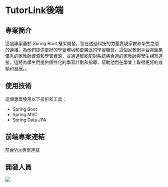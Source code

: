 # TutorLink後端

## 專案簡介

這個專案基於 Spring Boot 框架開發，旨在透過科技的力量實現家教和學生之間的連接，為他們提供更好的學習環境和更廣泛的學習機會。這個家教網平台將匯集優秀的家教師資源和學習資源，並通過智能配對系統將合適的家教師與學生相互連接。這將為學生們提供個性化的學習計劃和指導，幫助他們在學業上取得更好的成績和發展。。

## 使用技術

這個專案使用以下技術和工具：

* Spring Boot
* Spring MVC
* Spring Data JPA

## 前端專案連結

[前台Vue專案連結](https://github.com/jenny3417/toturlink-vue)

## 開發人員

<img src="https://contrib.rocks/image?repo=uu890817/TutorLink-SpringBoot"/>
